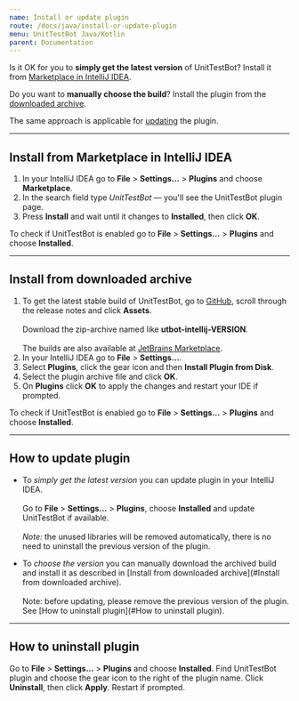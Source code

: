 ```yaml
---
name: Install or update plugin
route: /docs/java/install-or-update-plugin
menu: UnitTestBot Java/Kotlin
parent: Documentation
---
```


Is it OK for you to **simply get the latest version** of UnitTestBot? Install it from [Marketplace in IntelliJ IDEA](https://github.com/UnitTestBot/UTBotJava/wiki/Install-or-update-plugin#install-from-marketplace-in-intellij-idea).

Do you want to **manually choose the build**? Install the plugin from the [downloaded archive](https://github.com/UnitTestBot/UTBotJava/wiki/Install-or-update-plugin#install-from-downloaded-archive).

The same approach is applicable for [updating](https://github.com/UnitTestBot/UTBotJava/wiki/Install-or-update-plugin#how-to-update-plugin) the plugin.

***

## Install from Marketplace in IntelliJ IDEA

1. In your IntelliJ IDEA go to **File** > **Settings...** > **Plugins** and choose **Marketplace**.
2. In the search field type _UnitTestBot_ — you'll see the UnitTestBot plugin page.
3. Press **Install** and wait until it changes to **Installed**, then click **OK**.

To check if UnitTestBot is enabled go to **File** > **Settings...** > **Plugins** and choose **Installed**.

***

## Install from downloaded archive

1. To get the latest stable build of UnitTestBot, go to [GitHub](https://github.com/UnitTestBot/UTBotJava/releases),
   scroll through the release notes and click **Assets**.<br></br>
   Download the zip-archive named like **utbot-intellij-VERSION**.<br></br>
   The builds are also available at [JetBrains Marketplace](https://plugins.jetbrains.com/plugin/19445-unittestbot/versions).
2. In your IntelliJ IDEA go to **File** > **Settings...**.
3. Select **Plugins**, click the gear icon and then **Install Plugin from Disk**.
4. Select the plugin archive file and click **OK**.
5. On **Plugins** click **OK** to apply the changes and restart your IDE if prompted.

To check if UnitTestBot is enabled go to **File** > **Settings...** > **Plugins** and choose **Installed**.

***

## How to update plugin

* To _simply get the latest version_ you can update plugin in your IntelliJ IDEA.<br></br>
  Go to **File** > **Settings...** > **Plugins**, choose **Installed** and update UnitTestBot if available.<br></br>
  _Note:_ the unused libraries will be removed automatically, there is no need to uninstall the previous version of the plugin.

* To _choose the version_ you can manually download the archived build and install it as described in [Install from downloaded archive](#Install from downloaded archive).<br></br>
  Note: before updating, please remove the previous version of the plugin. See [How to uninstall plugin](#How to uninstall plugin).

***

## How to uninstall plugin
Go to **File** > **Settings...** > **Plugins** and choose **Installed**. Find UnitTestBot plugin and choose the gear icon to the right of the plugin name. Click **Uninstall**, then click **Apply**. Restart if prompted.